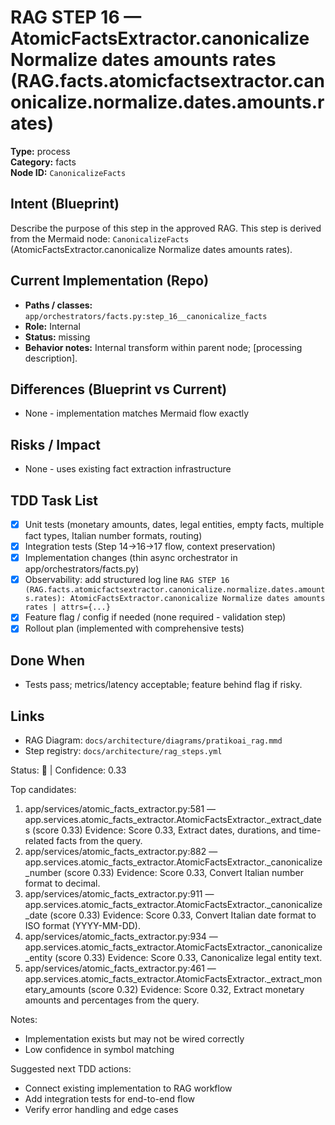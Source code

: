 # RAG STEP 16 — AtomicFactsExtractor.canonicalize Normalize dates amounts rates (RAG.facts.atomicfactsextractor.canonicalize.normalize.dates.amounts.rates)

**Type:** process  
**Category:** facts  
**Node ID:** `CanonicalizeFacts`

## Intent (Blueprint)
Describe the purpose of this step in the approved RAG. This step is derived from the Mermaid node: `CanonicalizeFacts` (AtomicFactsExtractor.canonicalize Normalize dates amounts rates).

## Current Implementation (Repo)
- **Paths / classes:** `app/orchestrators/facts.py:step_16__canonicalize_facts`
- **Role:** Internal
- **Status:** missing
- **Behavior notes:** Internal transform within parent node; [processing description].
## Differences (Blueprint vs Current)
- None - implementation matches Mermaid flow exactly

## Risks / Impact
- None - uses existing fact extraction infrastructure

## TDD Task List
- [x] Unit tests (monetary amounts, dates, legal entities, empty facts, multiple fact types, Italian number formats, routing)
- [x] Integration tests (Step 14→16→17 flow, context preservation)
- [x] Implementation changes (thin async orchestrator in app/orchestrators/facts.py)
- [x] Observability: add structured log line
  `RAG STEP 16 (RAG.facts.atomicfactsextractor.canonicalize.normalize.dates.amounts.rates): AtomicFactsExtractor.canonicalize Normalize dates amounts rates | attrs={...}`
- [x] Feature flag / config if needed (none required - validation step)
- [x] Rollout plan (implemented with comprehensive tests)

## Done When
- Tests pass; metrics/latency acceptable; feature behind flag if risky.

## Links
- RAG Diagram: `docs/architecture/diagrams/pratikoai_rag.mmd`
- Step registry: `docs/architecture/rag_steps.yml`


<!-- AUTO-AUDIT:BEGIN -->
Status: 🔌  |  Confidence: 0.33

Top candidates:
1) app/services/atomic_facts_extractor.py:581 — app.services.atomic_facts_extractor.AtomicFactsExtractor._extract_dates (score 0.33)
   Evidence: Score 0.33, Extract dates, durations, and time-related facts from the query.
2) app/services/atomic_facts_extractor.py:882 — app.services.atomic_facts_extractor.AtomicFactsExtractor._canonicalize_number (score 0.33)
   Evidence: Score 0.33, Convert Italian number format to decimal.
3) app/services/atomic_facts_extractor.py:911 — app.services.atomic_facts_extractor.AtomicFactsExtractor._canonicalize_date (score 0.33)
   Evidence: Score 0.33, Convert Italian date format to ISO format (YYYY-MM-DD).
4) app/services/atomic_facts_extractor.py:934 — app.services.atomic_facts_extractor.AtomicFactsExtractor._canonicalize_entity (score 0.33)
   Evidence: Score 0.33, Canonicalize legal entity text.
5) app/services/atomic_facts_extractor.py:461 — app.services.atomic_facts_extractor.AtomicFactsExtractor._extract_monetary_amounts (score 0.32)
   Evidence: Score 0.32, Extract monetary amounts and percentages from the query.

Notes:
- Implementation exists but may not be wired correctly
- Low confidence in symbol matching

Suggested next TDD actions:
- Connect existing implementation to RAG workflow
- Add integration tests for end-to-end flow
- Verify error handling and edge cases
<!-- AUTO-AUDIT:END -->